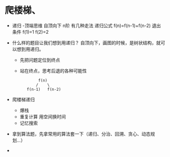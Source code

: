# 爬楼梯、

- 递归
  -顶端思维 自顶向下 n阶 有几种走法
  递归公式
  f(n)=f(n-1)+f(n-2)
  退出条件
  f(1)=1
  f(2)=2


- 什么样的题目让我们想到用递归？
  自顶向下，画图的时候，是树状结构，就可以想到用递归。
  - 先把问题定位到终点
  - 站在终点，思考后退的各种可能性

                f(n)
               /    \
           f(n-1)   f(n-2)
- 爬楼梯递归
  - 爆栈
  - 重复计算 用空间换时间 
  - 记忆搜索



- 拿到算法题，先拿常用的算法套一下（递归、分治、回溯、贪心、动态规划...）
- 